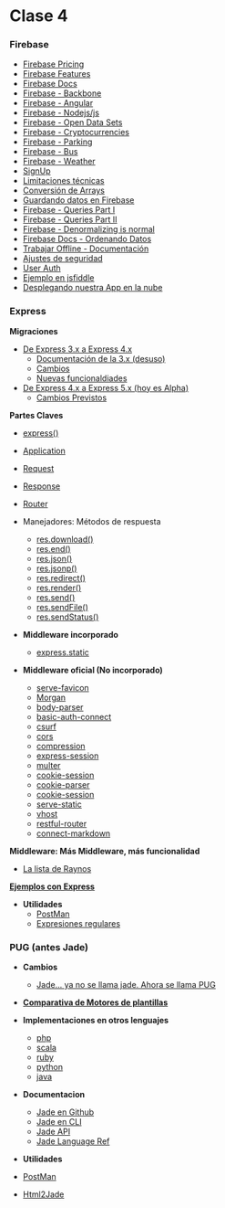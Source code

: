 # Clase 4

### Firebase

- [Firebase Pricing](https://www.firebase.com/pricing.html)
- [Firebase Features](https://www.firebase.com/features.html)
- [Firebase Docs](https://www.firebase.com/docs/)
- [Firebase - Backbone](https://www.firebase.com/docs/web/libraries/backbone/quickstart.html)
- [Firebase - Angular](https://www.firebase.com/docs/web/libraries/angular/quickstart.html)
- [Firebase - Nodejs/js](https://www.firebase.com/docs/web/quickstart.html)
- [Firebase - Open Data Sets](https://www.firebase.com/docs/open-data/)
- [Firebase - Cryptocurrencies](https://www.firebase.com/docs/open-data/cryptocurrencies.html)
- [Firebase - Parking](https://www.firebase.com/docs/open-data/parking.html)
- [Firebase - Bus](https://www.firebase.com/docs/open-data/transit.html)
- [Firebase - Weather](https://www.firebase.com/docs/open-data/weather.html)
- [SignUp](https://www.firebase.com/signup/)
- [Limitaciones técnicas](https://www.firebase.com/docs/web/guide/understanding-data.html#section-limitations)
- [Conversión de Arrays](https://www.firebase.com/docs/web/guide/understanding-data.html#section-arrays-in-firebase)
- [Guardando datos en Firebase](https://www.firebase.com/docs/web/guide/saving-data.html#section-ways-to-save)
- [Firebase - Queries Part I](https://www.firebase.com/blog/2013-10-01-queries-part-one.html)
- [Firebase - Queries Part II](https://www.firebase.com/blog/2014-01-02-queries-part-two.html)
- [Firebase - Denormalizing is normal](https://www.firebase.com/blog/2013-04-12-denormalizing-is-normal.html)
- [Firebase Docs - Ordenando Datos](https://www.firebase.com/docs/web/guide/retrieving-data.html#section-ordered-data)
- [Trabajar Offline - Documentación](https://www.firebase.com/docs/web/guide/saving-data.html#section-writes-offline)
- [Ajustes de seguridad](https://www.firebase.com/docs/security/guide/securing-data.html)
- [User Auth](https://www.firebase.com/docs/web/guide/user-auth.html)
- [Ejemplo en jsfiddle](http://jsfiddle.net/firebase/a221m6pb/embedded/result,js,css/)
- [Desplegando nuestra App en la nube](https://www.firebase.com/docs/web/guide/deploying.html)



### Express

**Migraciones**
- [De Express 3.x a Express 4.x](http://expressjs.com/es/guide/migrating-4.html)
  - [Documentación de la 3.x (desuso)](http://expressjs.com/es/3x/api.html)
  - [Cambios](http://expressjs.com/es/guide/migrating-4.html)
  - [Nuevas funcionaldiades](https://github.com/expressjs/express/wiki/New-features-in-4.x?_ga=1.226364894.554285759.1461232316)
- [De Express 4.x a Express 5.x (hoy es Alpha)](http://expressjs.com/es/guide/migrating-5.html)
  - [Cambios Previstos](https://github.com/expressjs/express/pull/2237?_ga=1.29731835.554285759.1461232316)

**Partes Claves**
- [express()](http://expressjs.com/es/4x/api.html#express)
- [Application](http://expressjs.com/es/4x/api.html#application)
- [Request](http://expressjs.com/es/4x/api.html#request)
- [Response](http://expressjs.com/es/4x/api.html#response)
- [Router](http://expressjs.com/es/4x/api.html#router)

- Manejadores: Métodos de respuesta
  - [res.download()](http://expressjs.com/es/4x/api.html#res.download)
  - [res.end()](http://expressjs.com/es/4x/api.html#res.end)
  - [res.json()](http://expressjs.com/es/4x/api.html#res.json)
  - [res.jsonp()](http://expressjs.com/es/4x/api.html#res.jsonp)
  - [res.redirect()](http://expressjs.com/es/4x/api.html#res.redirect)
  - [res.render()](http://expressjs.com/es/4x/api.html#res.render)
  - [res.send()](http://expressjs.com/es/4x/api.html#res.send)
  - [res.sendFile()](http://expressjs.com/es/4x/api.html#res.sendFile)
  - [res.sendStatus()](http://expressjs.com/es/4x/api.html#res.sendStatus)

- **Middleware incorporado**
  - [express.static](https://github.com/expressjs/serve-static)

- **Middleware oficial (No incorporado)**
  - [serve-favicon](https://github.com/expressjs/serve-favicon)
  - [Morgan](https://github.com/expressjs/morgan)
  - [body-parser](https://github.com/expressjs/body-parser)
  - [basic-auth-connect](https://github.com/expressjs/basic-auth-connect)
  - [csurf](https://github.com/expressjs/csurf)
  - [cors](https://github.com/expressjs/cors)
  - [compression](https://github.com/expressjs/compression)
  - [express-session](https://github.com/expressjs/session)
  - [multer](https://github.com/expressjs/multer)
  - [cookie-session](https://github.com/expressjs/cookie-session)
  - [cookie-parser](https://github.com/expressjs/cookie-parser)
  - [cookie-session](https://github.com/expressjs/cookie-session)
  - [serve-static](https://github.com/expressjs/serve-static)
  - [vhost](https://github.com/expressjs/vhost)
  - [restful-router](https://github.com/expressjs/restful-router)
  - [connect-markdown](https://github.com/expressjs/connect-markdown)

**Middleware: Más Middleware, más funcionalidad**
- [La lista de Raynos](https://github.com/Raynos/http-framework/wiki/Modules)

**[Ejemplos con Express](https://github.com/expressjs/express/tree/master/examples)**

- **Utilidades**
  - [PostMan](https://chrome.google.com/webstore/detail/postman/fhbjgbiflinjbdggehcddcbncdddomop)
  - [Expresiones regulares](https://regex101.com/)

### PUG (antes Jade)

- **Cambios**
  - [Jade... ya no se llama jade. Ahora se llama PUG](https://github.com/pugjs/pug/issues/2184)

- **[Comparativa de Motores de plantillas](https://strongloop.com/strongblog/compare-javascript-templates-jade-mustache-dust/)**

- **Implementaciones en otros lenguajes**
  - [php](https://github.com/kylekatarnls/jade-php)
  - [scala](https://scalate.github.io/scalate/documentation/scaml-reference.html)
  - [ruby](https://github.com/slim-template/slim)
  - [python](https://github.com/SyrusAkbary/pyjade)
  - [java](https://github.com/neuland/jade4j)

- **Documentacion**
  - [Jade en Github](https://github.com/jadejs/jade)
  - [Jade en CLI](http://jade-lang.com/command-line/)
  - [Jade API](http://jade-lang.com/api/)
  - [Jade Language Ref](http://jade-lang.com/reference/)

- **Utilidades**
 - [PostMan](https://chrome.google.com/webstore/detail/postman/fhbjgbiflinjbdggehcddcbncdddomop)
 - [Html2Jade](http://html2jade.org/)